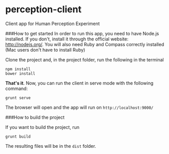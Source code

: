 perception-client
=================

Client app for Human Perception Experiment

###How to get started
In order to run this app, you need to have Node.js installed. If you don't, install it through the official website: http://nodejs.org/. You will also need Ruby and Compass correctly installed (Mac users don't have to install Ruby)

Clone the project and, in the project folder, run the following in the terminal
```
npm install
bower install
```

**That's it**. Now, you can run the client in serve mode with the following command:
```
grunt serve
```

The browser will open and the app will run on ```http://localhost:9000/```

###How to build the project

If you want to build the project, run
```
grunt build
```

The resulting files will be in the ```dist``` folder.
